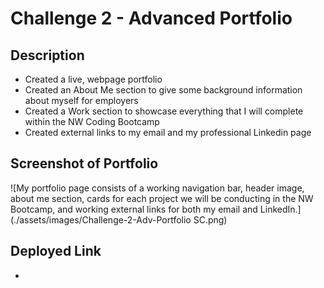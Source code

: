# Challenge 2 - Advanced Portfolio

## Description
- Created a live, webpage portfolio
- Created an About Me section to give some background information about myself for employers
- Created a Work section to showcase everything that I will complete within the NW Coding Bootcamp
- Created external links to my email and my professional Linkedin page

## Screenshot of Portfolio
![My portfolio page consists of a working navigation bar, header image, about me section, cards for each project we will be conducting in the NW Bootcamp, and working external links for both my email and LinkedIn.](./assets/images/Challenge-2-Adv-Portfolio SC.png)

## Deployed Link
- 